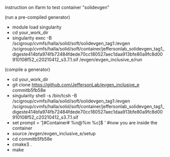 instruction on ifarm to test container "solidevgen"

(run a pre-compiled generator)
* module load singularity
* cd your_work_dir
* singularity exec -B /scigroup/cvmfs/halla/solid/soft/solidevgen_tag1:/evgen /scigroup/cvmfs/halla/solid/soft/container/jeffersonlab_solidevgen_tag1_digeste414bfa974fb72484fdede70cc180527aec1daa913bfe80a9fc8d00910108f52_c20210412_s3.7.1.sif /evgen/evgen_inclusive_e/run

(compile a generator)
* cd your_work_dir
* git clone https://github.com/JeffersonLab/evgen_inclusive_e commitb5fb58e
* singularity shell -s /bin/tcsh -B /scigroup/cvmfs/halla/solid/soft/solidevgen_tag1:/evgen /scigroup/cvmfs/halla/solid/soft/container/jeffersonlab_solidevgen_tag1_digeste414bfa974fb72484fdede70cc180527aec1daa913bfe80a9fc8d00910108f52_c20210412_s3.7.1.sif
* set prompt = '[#Container# %n@%m %c]$ ' #now you are inside the container
* source /evgen/evgen_inclusive_e/setup
* cd commitb5fb58e
* cmake3 .
* make

